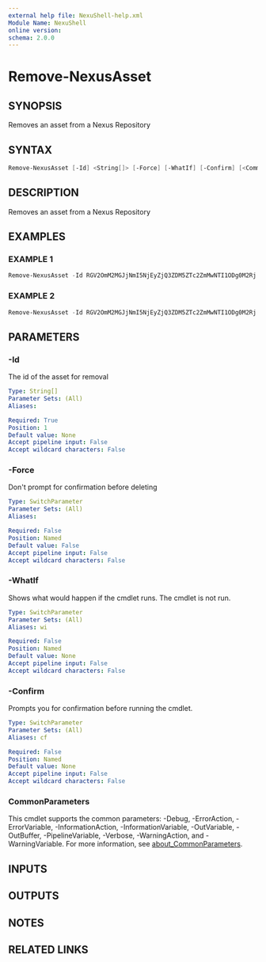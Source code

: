 ```yaml
---
external help file: NexuShell-help.xml
Module Name: NexuShell
online version:
schema: 2.0.0
---
```


# Remove-NexusAsset

## SYNOPSIS

Removes an asset from a Nexus Repository

## SYNTAX

```powershell
Remove-NexusAsset [-Id] <String[]> [-Force] [-WhatIf] [-Confirm] [<CommonParameters>]
```

## DESCRIPTION

Removes an asset from a Nexus Repository

## EXAMPLES

### EXAMPLE 1

```powershell
Remove-NexusAsset -Id RGV2OmM2MGJjNmI5NjEyZjQ3ZDM5ZTc2ZmMwNTI1ODg0M2Rj
```

### EXAMPLE 2

```powershell
Remove-NexusAsset -Id RGV2OmM2MGJjNmI5NjEyZjQ3ZDM5ZTc2ZmMwNTI1ODg0M2Rj -Force
```

## PARAMETERS

### -Id

The id of the asset for removal

```yaml
Type: String[]
Parameter Sets: (All)
Aliases:

Required: True
Position: 1
Default value: None
Accept pipeline input: False
Accept wildcard characters: False
```

### -Force

Don't prompt for confirmation before deleting

```yaml
Type: SwitchParameter
Parameter Sets: (All)
Aliases:

Required: False
Position: Named
Default value: False
Accept pipeline input: False
Accept wildcard characters: False
```

### -WhatIf

Shows what would happen if the cmdlet runs.
The cmdlet is not run.

```yaml
Type: SwitchParameter
Parameter Sets: (All)
Aliases: wi

Required: False
Position: Named
Default value: None
Accept pipeline input: False
Accept wildcard characters: False
```

### -Confirm

Prompts you for confirmation before running the cmdlet.

```yaml
Type: SwitchParameter
Parameter Sets: (All)
Aliases: cf

Required: False
Position: Named
Default value: None
Accept pipeline input: False
Accept wildcard characters: False
```

### CommonParameters

This cmdlet supports the common parameters: -Debug, -ErrorAction, -ErrorVariable, -InformationAction, -InformationVariable, -OutVariable, -OutBuffer, -PipelineVariable, -Verbose, -WarningAction, and -WarningVariable. For more information, see [about_CommonParameters](http://go.microsoft.com/fwlink/?LinkID=113216).

## INPUTS

## OUTPUTS

## NOTES

## RELATED LINKS
